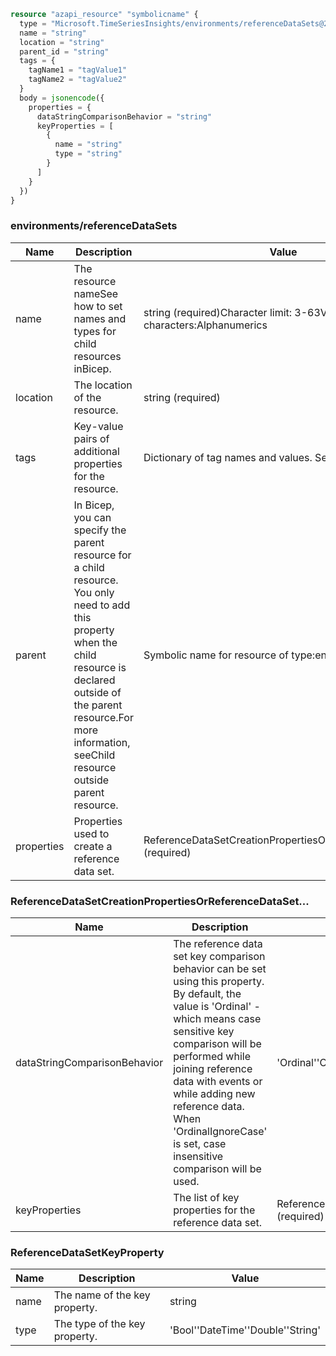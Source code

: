 ```terraform
resource "azapi_resource" "symbolicname" {
  type = "Microsoft.TimeSeriesInsights/environments/referenceDataSets@2021-06-30-preview"
  name = "string"
  location = "string"
  parent_id = "string"
  tags = {
    tagName1 = "tagValue1"
    tagName2 = "tagValue2"
  }
  body = jsonencode({
    properties = {
      dataStringComparisonBehavior = "string"
      keyProperties = [
        {
          name = "string"
          type = "string"
        }
      ]
    }
  })
}

```

### environments/referenceDataSets

| Name | Description | Value |
|-|-|-|
| name | The resource nameSee how to set names and types for child resources inBicep. | string (required)Character limit: 3-63Valid characters:Alphanumerics |
| location | The location of the resource. | string (required) |
| tags | Key-value pairs of additional properties for the resource. | Dictionary of tag names and values. SeeTags in templates |
| parent | In Bicep, you can specify the parent resource for a child resource. You only need to add this property when the child resource is declared outside of the parent resource.For more information, seeChild resource outside parent resource. | Symbolic name for resource of type:environments |
| properties | Properties used to create a reference data set. | ReferenceDataSetCreationPropertiesOrReferenceDataSet...(required) |


### ReferenceDataSetCreationPropertiesOrReferenceDataSet...

| Name | Description | Value |
|-|-|-|
| dataStringComparisonBehavior | The reference data set key comparison behavior can be set using this property. By default, the value is 'Ordinal' - which means case sensitive key comparison will be performed while joining reference data with events or while adding new reference data. When 'OrdinalIgnoreCase' is set, case insensitive comparison will be used. | 'Ordinal''OrdinalIgnoreCase' |
| keyProperties | The list of key properties for the reference data set. | ReferenceDataSetKeyProperty[] (required) |


### ReferenceDataSetKeyProperty

| Name | Description | Value |
|-|-|-|
| name | The name of the key property. | string |
| type | The type of the key property. | 'Bool''DateTime''Double''String' |


